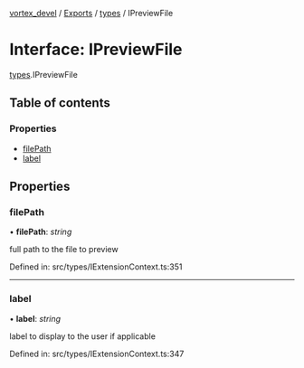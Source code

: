 [vortex_devel](../README.md) / [Exports](../modules.md) / [types](../modules/types.md) / IPreviewFile

# Interface: IPreviewFile

[types](../modules/types.md).IPreviewFile

## Table of contents

### Properties

- [filePath](types.ipreviewfile.md#filepath)
- [label](types.ipreviewfile.md#label)

## Properties

### filePath

• **filePath**: *string*

full path to the file to preview

Defined in: src/types/IExtensionContext.ts:351

___

### label

• **label**: *string*

label to display to the user if applicable

Defined in: src/types/IExtensionContext.ts:347
